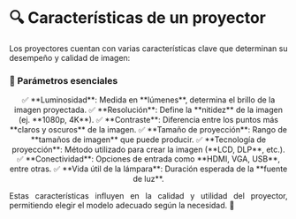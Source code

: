 # 🔍 Características de un proyector  

<p align= "justify">
Los proyectores cuentan con varias características clave que determinan su desempeño y calidad de imagen:  
</p>

### 📌 Parámetros esenciales  
<p align="center">
✅ **Luminosidad**: Medida en **lúmenes**, determina el brillo de la imagen proyectada.  
✅ **Resolución**: Define la **nitidez** de la imagen (ej. **1080p, 4K**).  
✅ **Contraste**: Diferencia entre los puntos más **claros y oscuros** de la imagen.  
✅ **Tamaño de proyección**: Rango de **tamaños de imagen** que puede producir.  
✅ **Tecnología de proyección**: Método utilizado para crear la imagen (**LCD, DLP**, etc.).  
✅ **Conectividad**: Opciones de entrada como **HDMI, VGA, USB**, entre otras.  
✅ **Vida útil de la lámpara**: Duración esperada de la **fuente de luz**.  
</p>

<p align="justify">
Estas características influyen en la calidad y utilidad del proyector, permitiendo elegir el modelo adecuado según la necesidad. 🎥  
</p>
